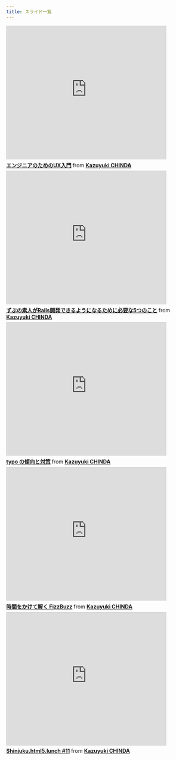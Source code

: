 ```yaml
---
title: スライド一覧
---
```


<div class="container">
  <div class="row">
    <div class="col-md-6">
      <iframe src="http://www.slideshare.net/slideshow/embed_code/10671865" width="427" height="356" frameborder="0" marginwidth="0" marginheight="0" scrolling="no" style="border:1px solid #CCC;border-width:1px 1px 0;margin-bottom:5px" allowfullscreen> </iframe> <div style="margin-bottom:5px"> <strong> <a href="https://www.slideshare.net/ckazu/ux-10671865" title="エンジニアのためのUX入門" target="_blank">エンジニアのためのUX入門</a> </strong> from <strong><a href="http://www.slideshare.net/ckazu" target="_blank">Kazuyuki CHINDA</a></strong> </div>
    </div>
    <div class="col-md-6">
      <iframe src="http://www.slideshare.net/slideshow/embed_code/11349175" width="427" height="356" frameborder="0" marginwidth="0" marginheight="0" scrolling="no" style="border:1px solid #CCC;border-width:1px 1px 0;margin-bottom:5px" allowfullscreen> </iframe> <div style="margin-bottom:5px"> <strong> <a href="https://www.slideshare.net/ckazu/rails5" title="ずぶの素人がRails開発できるようになるために必要な5つのこと" target="_blank">ずぶの素人がRails開発できるようになるために必要な5つのこと</a> </strong> from <strong><a href="http://www.slideshare.net/ckazu" target="_blank">Kazuyuki CHINDA</a></strong> </div>
    </div>
  </div>
  <div class="row">
    <div class="col-md-6">
      <iframe src="http://www.slideshare.net/slideshow/embed_code/11702025" width="427" height="356" frameborder="0" marginwidth="0" marginheight="0" scrolling="no" style="border:1px solid #CCC;border-width:1px 1px 0;margin-bottom:5px" allowfullscreen> </iframe> <div style="margin-bottom:5px"> <strong> <a href="https://www.slideshare.net/ckazu/typo-11702025" title="typo の傾向と対策" target="_blank">typo の傾向と対策</a> </strong> from <strong><a href="http://www.slideshare.net/ckazu" target="_blank">Kazuyuki CHINDA</a></strong> </div>
    </div>
    <div class="col-md-6">
      <iframe src="http://www.slideshare.net/slideshow/embed_code/12147905" width="427" height="356" frameborder="0" marginwidth="0" marginheight="0" scrolling="no" style="border:1px solid #CCC;border-width:1px 1px 0;margin-bottom:5px" allowfullscreen> </iframe> <div style="margin-bottom:5px"> <strong> <a href="https://www.slideshare.net/ckazu/fizzbuzz-12147905" title="時間をかけて解く FizzBuzz" target="_blank">時間をかけて解く FizzBuzz</a> </strong> from <strong><a href="http://www.slideshare.net/ckazu" target="_blank">Kazuyuki CHINDA</a></strong> </div>
    </div>
  </div>
  <div class="row">
    <div class="col-md-6">
      <iframe src="http://www.slideshare.net/slideshow/embed_code/13898736" width="427" height="356" frameborder="0" marginwidth="0" marginheight="0" scrolling="no" style="border:1px solid #CCC;border-width:1px 1px 0;margin-bottom:5px" allowfullscreen> </iframe> <div style="margin-bottom:5px"> <strong> <a href="https://www.slideshare.net/ckazu/shinjukuhtml5lunch-11" title="Shinjuku.html5.lunch #11" target="_blank">Shinjuku.html5.lunch #11</a> </strong> from <strong><a href="http://www.slideshare.net/ckazu" target="_blank">Kazuyuki CHINDA</a></strong> </div>
    </div>
  </div>
</div>
